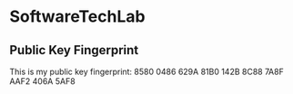 # SoftwareTechLab
## Public Key Fingerprint
This is my public key fingerprint: 8580 0486 629A 81B0 142B 8C88 7A8F AAF2 406A 5AF8